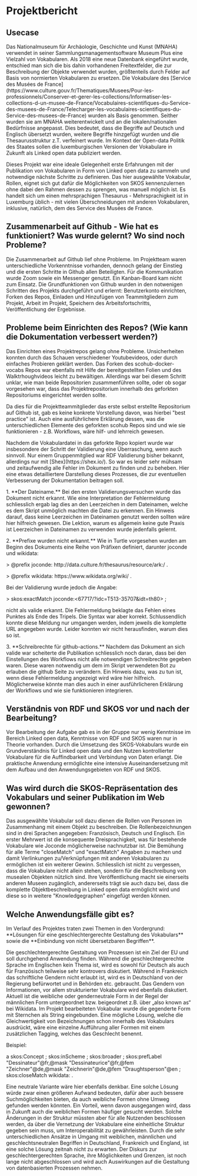 # Projektbericht

## Usecase

<p>Das Nationalmuseum für Archäologie, Geschichte und Kunst (MNAHA) verwendet in seiner Sammlungsmanagementsoftware Museum Plus eine Vielzahl von Vokabularen. Als 2018 eine neue Datenbank eingeführt wurde, entschied man sich die bis dahin vorhandenen Freitextfelder, die zur Beschreibung der Objekte verwendet wurden, größtenteils durch Felder auf Basis von normierten Vokabularen zu ersetzen. Die Vokabulare des [Service des Musées de France](https://www.culture.gouv.fr/Thematiques/Musees/Pour-les-professionnels/Conserver-et-gerer-les-collections/Informatiser-les-collections-d-un-musee-de-France/Vocabulaires-scientifiques-du-Service-des-musees-de-France/Telecharger-les-vocabulaires-scientifiques-du-Service-des-musees-de-France) wurden als Basis genommen. Seither wurden sie am MNAHA weiterentwickelt und an die lokalen/nationalen Bedürfnisse angepasst. Dies bedeutet, dass die Begriffe auf Deutsch und Englisch übersetzt wurden, weitere Begriffe hinzgefügt wurden und die Thesaurusstruktur z.T. verfeinert wurde. Im Kontext der Open-data Politik des Staates sollen die luxemburgischen Versionen der Vokabulare in Zukunft als Linked open data publiziert werden.</p>

<p>Dieses Projekt war eine ideale Gelegenheit erste Erfahrungen mit der Publikation von Vokabularen in Form von Linked open data zu sammeln und notwendige nächste Schritte zu definieren. Das hier ausgewählte Vokabular, Rollen, eignet sich gut dafür die Möglichkeiten von SKOS kennenzulernen ohne dabei den Rahmen dessen zu sprengen, was manuell möglich ist. Es handelt sich um einen mehrsprachigen Thesaurus - Mehrsprachigkeit ist in Luxemburg üblich - mit vielen Überschneidungen mit anderen Vokabularen, inklusive, natürlich, dem des Service des Musées de France.</p>

## Zusammenarbeit auf Github - Wie hat es funktioniert? Was wurde gelernt? Wo sind noch Probleme?
<p>Die Zusammenarbeit auf Github lief ohne Probleme. Im Projektteam waren unterschiedliche Vorkenntnisse vorhanden, dennoch gelang der Einstieg und die ersten Schritte in Github allen Beteiligten. Für die Kommunikation wurde Zoom sowie ein Messenger genutzt. Ein Kanban-Board kam nicht zum Einsatz. Die Grundfunktionen von Github wurden in den notwenigen Schritten des Projekts durchgeführt und erlernt: Benutzerkonto einrichten, Forken des Repos, Einladen und Hinzufügen von Teammitgliedern zum Projekt, Arbeit im Projekt, Speichern des Arbeitsfortschritts, Veröffentlichung der Ergebnisse.</p>

## Probleme beim Einrichten des Repos? (Wie kann die Dokumentation verbessert werden?)
<p>Das Einrichten eines Projektrepos gelang ohne Probleme. Unsicherheiten konnten durch das Schauen verschiedener Youtubevideos, oder durch einfaches Probieren geklärt werden. Das Forken des scohub-docker-vocabs Repos war ebenfalls mit Hilfe der bereitgestellten Folien und des Walktrhoughvideos leicht zu bewältigen. Allerdings war bei diesem Schritt unklar, wie man beide Repositorien zusammenführen sollte, oder ob sogar vorgesehen war, dass das Projektrepositorium innerhalb des geforkten Repositoriums eingerichtet werden sollte.</p>
<p>Da dies für die Projektteammitglieder das erste selbst erstellte Repositorium auf Github ist, gab es keine konkrete Vorstellung davon, was hierbei "best practice" ist. Auch eine ausführlichere Erklärung dessen, was die unterschiedlichen Elemente des geforkten scohub Repos sind und wie sie funktionieren - z.B. Workflows, wäre hilf- und lehrreich gewesen.</p>
<p>Nachdem die Vokabulardatei in das geforkte Repo kopiert wurde war insbesondere der Schritt der Validierung eine Überraschung, wenn auch sinnvoll. Nur einem Gruppenmitglied war RDF Validierung bisher bekannt, allerdings nur mit [Shex](https://shex.io/). So war es leider sehr mühsam und zeitaufwendig alle Fehler im Dokument zu finden und zu beheben. Hier eine etwas detailliertere Darstellung dieses Prozesses, die zur eventuellen Verbesserung der Dokumentation beitragen soll.</p>
<p>1. **Der Dateiname.** Bei den ersten Validierungsversuchen wurde das Dokument nicht erkannt. Wie eine Interpretation der Fehlermeldung schliesslich ergab lag dies an den Leerzeichen in dem Dateinamen, welche es dem Skript unmöglich machten die Datei zu erkennen. Ein Hinweis darauf, dass keine Leerzeichen im Dateinamen genutzt werden sollten wäre hier hilfreich gewesen. Die Lektion, warum es allgemein keine gute Praxis ist Leerzeichen in Dateinamen zu verwenden wurde jedenfalls gelernt.</p>
<p>2. **Prefixe wurden nicht erkannt.** Wie in Turtle vorgesehen wurden am Beginn des Dokuments eine Reihe von Präfixen definiert, darunter joconde und wikidata:</p>
<p>
> @prefix joconde: http://data.culture.fr/thesaurus/resource/ark:/ .
</p>
<p>
> @prefix wikidata: https://www.wikidata.org/wiki/ .
</p>
<p>Bei der Validierung wurde jedoch die Angabe: </p>
<p>
> skos:exactMatch joconde:<67717/?idc=T513-35707&idt=th80> ;
</p>
<p> nicht als valide erkannt. Die Fehlermeldung beklagte das Fehlen eines Punktes als Ende des Tripels. Die Syntax war aber korrekt. Schlussendlich konnte diese Meldung nur umgangen werden, indem jeweils die komplette URL angegeben wurde. Leider konnten wir nicht herausfinden, warum dies so ist.</p>
<p> 3. **Schreibrechte für github-actions.** Nachdem das Dokument an sich valide war scheiterte die Publikation schliesslich noch daran, dass bei den Einstellungen des Workflows nicht alle notwendigen Schreibrechte gegeben waren. Diese waren notwendig um dem im Skript verwendeten Bot zu erlauben die github Seite zu verändern. Ein Hinweis dazu, was zu tun ist, wenn diese Fehlermeldung angezeigt wird wäre hier hilfreich. Möglicherweise könnte man dies auch in einer ausführlicheren Erklärung der Workflows und wie sie funktionieren integrieren. </p>

## Verständnis von RDF und SKOS vor und nach der Bearbeitung?
<p>Vor Bearbeitung der Aufgabe gab es in der Gruppe nur wenig Kenntnisse im Bereich Linked open data, Kenntnisse von RDF und SKOS waren nur in Theorie vorhanden. Durch die Umsetzung des SKOS-Vokabulars wurde ein Grundverständnis für Linked open data und den Nutzen kontrollierter Vokabulare für die Auffindbarkeit und Verbindung von Daten erlangt. Die praktische Anwendung ermöglichte eine intensive Auseinandersetzung mit dem Aufbau und den Anwendungsgebieten von RDF und SKOS.</p>

## Was wird durch die SKOS-Repräsentation des Vokabulars und seiner Publikation im Web gewonnen?

<p>Das ausgewählte Vokabular soll dazu dienen die Rollen von Personen im Zusammenhang mit einem Objekt zu beschreiben. Die Rollenbezeichnungen sind in drei Sprachen angegeben: Französisch, Deutsch und Englisch. Ein erster Mehrwert ist die konsequente Dreisprachigkeit, was für bestehende Vokabulare wie Joconde möglicherweise nachnutzbar ist. Die Bemühung für alle Terme "closeMatch" und "exactMatch" Angaben zu machen und damit Verlinkungen zu/Verknüpfungen mit anderen Vokabularen zu ermöglichen ist ein weiterer Gewinn. Schliesslich ist nicht zu vergessen, dass die Vokabulare nicht allein stehen, sondern für die Beschreibung von musealen Objekten nützlich sind. Ihre Veröffentlichung macht sie einerseits anderen Museen zugänglich, andererseits trägt sie auch dazu bei, dass die komplette Objektbeschreibung in Linked open data ermöglicht wird und diese so in weitere "Knowledgegraphen" eingefügt werden können.</p>

## Welche Anwendungsfälle gibt es?

<p>Im Verlauf des Projektes traten zwei Themen in den Vordergrund: **Lösungen für eine geschlechtergerechte Gestaltung des Vokabulars** sowie die **Einbindung von nicht übersetzbaren Begriffen**. <p>
<p>Die geschlechtergerechte Gestaltung von Prozessen ist ein Ziel der EU und soll durchgehend Anwendung finden. Während die geschlechtergerechte Sprache im Englischen kein Thema ist, wird es sowohl für Deutsch als auch für Französisch teilweise sehr kontrovers diskutiert. Während in Frankreich das schriftliche Gendern nicht erlaubt ist, wird es in Deutschland von der Regierung befürwortet und in Behörden etc. gebraucht. Das Gendern von Informationen, vor allem strukturierter Vokabulare wird ebenfalls diskutiert. Aktuell ist die weibliche oder genderneutrale Form in der Regel der männlichen Form untergeordnet bzw. beigeordnet z.B. über „also known as“ bei Wikidata. Im Projekt bearbeiteten Vokabular wurde die gegenderte Form mit Sternchen als String eingebunden. Eine mögliche Lösung, welche die Gleichwertigkeit von Bezeichnungen schon innerhalb des Vokabulars ausdrückt, wäre eine einzelne Aufführung aller Formen mit einem zusätzlichen Tagging, welches das Geschlecht benennt.</p> 
<p>Beispiel:</p>

<p><Role/172141>
    a skos:Concept ;
    skos:inScheme <Role> ;
    skos:broader <Role172415> ;
    skos:prefLabel
        "Dessinateur"@fr,@mask
        "Dessinateurice"@fr,@fem
        "Zeichner"@de,@mask
        "Zeichnerin"@de,@fem
        "Draughtsperson"@en ;
    skos:closeMatch wikidata:<Q15296811> .</p>

<p>Eine neutrale Variante wäre hier ebenfalls denkbar. 
Eine solche Lösung würde zwar einen größeren Aufwand bedeuten, dafür aber auch bessere Suchmöglichkeiten bieten, da auch weibliche Formen ohne Umweg gefunden werden könnten. Ein Vorteil, wenn davon ausgegangen wird, dass in Zukunft auch die weiblichen Formen häufiger gesucht werden.
Solche Änderungen in der Struktur müssten aber für alle Nutzenden beschlossen werden, da über die Vernetzung der Vokabulare eine einheitliche Struktur gegeben sein muss, um Interoperabilität zu gewährleisten. Durch die sehr unterschiedlichen Ansätze in Umgang mit weiblichen, männlichen und geschlechtsneutralen Begriffen in Deutschland, Frankreich und England, ist eine solche Lösung zeitnah nicht zu erwarten. Der Diskurs zur geschlechtergerechten Sprache, ihre Möglichkeiten und Grenzen, ist noch lange nicht abgeschlossen und wird auch Auswirkungen auf die Gestaltung von datenbasierten Prozessen nehmen.</p>


